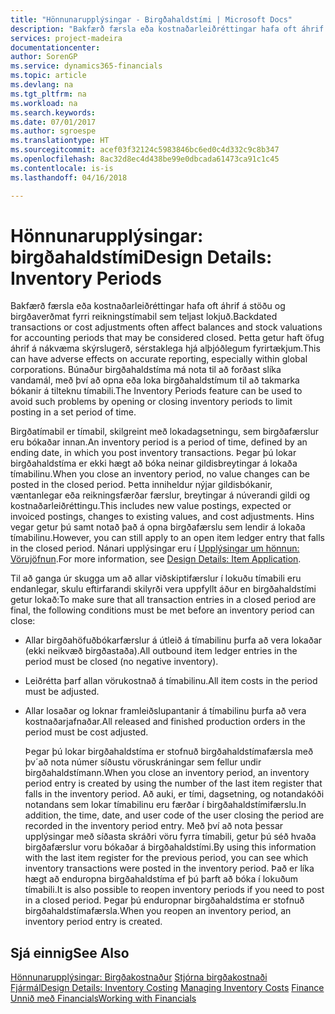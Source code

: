 ```yaml
---
title: "Hönnunarupplýsingar - Birgðahaldstími | Microsoft Docs"
description: "Bakfærð færsla eða kostnaðarleiðréttingar hafa oft áhrif á stöðu og birgðaverðmat fyrri reikningstímabil sem teljast lokjuð. Þetta getur haft öfug áhrif á nákvæma skýrslugerð, sérstaklega hjá alþjóðlegum fyrirtækjum. Búnaður birgðahaldstíma má nota til að forðast slíka vandamál, með því að opna eða loka birgðahaldstímum til að takmarka bókanir á tilteknu tímabili."
services: project-madeira
documentationcenter: 
author: SorenGP
ms.service: dynamics365-financials
ms.topic: article
ms.devlang: na
ms.tgt_pltfrm: na
ms.workload: na
ms.search.keywords: 
ms.date: 07/01/2017
ms.author: sgroespe
ms.translationtype: HT
ms.sourcegitcommit: acef03f32124c5983846bc6ed0c4d332c9c8b347
ms.openlocfilehash: 8ac32d8ec4d438be99e0dbcada61473ca91c1c45
ms.contentlocale: is-is
ms.lasthandoff: 04/16/2018

---
```

# <a name="design-details-inventory-periods"></a><span data-ttu-id="83c93-105">Hönnunarupplýsingar: birgðahaldstími</span><span class="sxs-lookup"><span data-stu-id="83c93-105">Design Details: Inventory Periods</span></span>
<span data-ttu-id="83c93-106">Bakfærð færsla eða kostnaðarleiðréttingar hafa oft áhrif á stöðu og birgðaverðmat fyrri reikningstímabil sem teljast lokjuð.</span><span class="sxs-lookup"><span data-stu-id="83c93-106">Backdated transactions or cost adjustments often affect balances and stock valuations for accounting periods that may be considered closed.</span></span> <span data-ttu-id="83c93-107">Þetta getur haft öfug áhrif á nákvæma skýrslugerð, sérstaklega hjá alþjóðlegum fyrirtækjum.</span><span class="sxs-lookup"><span data-stu-id="83c93-107">This can have adverse effects on accurate reporting, especially within global corporations.</span></span> <span data-ttu-id="83c93-108">Búnaður birgðahaldstíma má nota til að forðast slíka vandamál, með því að opna eða loka birgðahaldstímum til að takmarka bókanir á tilteknu tímabili.</span><span class="sxs-lookup"><span data-stu-id="83c93-108">The Inventory Periods feature can be used to avoid such problems by opening or closing inventory periods to limit posting in a set period of time.</span></span>  

 <span data-ttu-id="83c93-109">Birgðatímabil er tímabil, skilgreint með lokadagsetningu, sem birgðafærslur eru bókaðar innan.</span><span class="sxs-lookup"><span data-stu-id="83c93-109">An inventory period is a period of time, defined by an ending date, in which you post inventory transactions.</span></span> <span data-ttu-id="83c93-110">Þegar þú lokar birgðahaldstíma er ekki hægt að bóka neinar gildisbreytingar á lokaða tímabilinu.</span><span class="sxs-lookup"><span data-stu-id="83c93-110">When you close an inventory period, no value changes can be posted in the closed period.</span></span> <span data-ttu-id="83c93-111">Þetta inniheldur nýjar gildisbókanir, væntanlegar eða reikningsfærðar færslur, breytingar á núverandi gildi og kostnaðarleiðréttingu.</span><span class="sxs-lookup"><span data-stu-id="83c93-111">This includes new value postings, expected or invoiced postings, changes to existing values, and cost adjustments.</span></span> <span data-ttu-id="83c93-112">Hins vegar getur þú samt notað það á opna birgðafærslu sem lendir á lokaða tímabilinu.</span><span class="sxs-lookup"><span data-stu-id="83c93-112">However, you can still apply to an open item ledger entry that falls in the closed period.</span></span> <span data-ttu-id="83c93-113">Nánari upplýsingar eru í [Upplýsingar um hönnun: Vörujöfnun](design-details-item-application.md).</span><span class="sxs-lookup"><span data-stu-id="83c93-113">For more information, see [Design Details: Item Application](design-details-item-application.md).</span></span>  

 <span data-ttu-id="83c93-114">Til að ganga úr skugga um að allar viðskiptifærslur í lokuðu tímabili eru endanlegar, skulu eftirfarandi skilyrði vera uppfyllt áður en birgðahaldstími getur lokað:</span><span class="sxs-lookup"><span data-stu-id="83c93-114">To make sure that all transaction entries in a closed period are final, the following conditions must be met before an inventory period can close:</span></span>  

- <span data-ttu-id="83c93-115">Allar birgðahöfuðbókarfærslur á útleið á tímabilinu þurfa að vera lokaðar (ekki neikvæð birgðastaða).</span><span class="sxs-lookup"><span data-stu-id="83c93-115">All outbound item ledger entries in the period must be closed (no negative inventory).</span></span>  
- <span data-ttu-id="83c93-116">Leiðrétta þarf allan vörukostnað á tímabilinu.</span><span class="sxs-lookup"><span data-stu-id="83c93-116">All item costs in the period must be adjusted.</span></span>  
- <span data-ttu-id="83c93-117">Allar losaðar og loknar framleiðslupantanir á tímabilinu þurfa að vera kostnaðarjafnaðar.</span><span class="sxs-lookup"><span data-stu-id="83c93-117">All released and finished production orders in the period must be cost adjusted.</span></span>  

  <span data-ttu-id="83c93-118">Þegar þú lokar birgðahaldstíma er stofnuð birgðahaldstímafærsla með þv´að nota númer síðustu vöruskráningar sem fellur undir birgðahaldstímann.</span><span class="sxs-lookup"><span data-stu-id="83c93-118">When you close an inventory period, an inventory period entry is created by using the number of the last item register that falls in the inventory period.</span></span> <span data-ttu-id="83c93-119">Að auki, er tími, dagsetning, og notandakóði notandans sem lokar tímabilinu eru færðar í birgðahaldstímifærslu.</span><span class="sxs-lookup"><span data-stu-id="83c93-119">In addition, the time, date, and user code of the user closing the period are recorded in the inventory period entry.</span></span> <span data-ttu-id="83c93-120">Með því að nota þessar upplýsingar með síðasta skráðri vöru fyrra tímabili, getur þú séð hvaða birgðafærslur voru bókaðar á birgðahaldstími.</span><span class="sxs-lookup"><span data-stu-id="83c93-120">By using this information with the last item register for the previous period, you can see which inventory transactions were posted in the inventory period.</span></span> <span data-ttu-id="83c93-121">Það er líka hægt að enduropna birgðahaldstíma ef þú þarft að bóka í lokuðum tímabili.</span><span class="sxs-lookup"><span data-stu-id="83c93-121">It is also possible to reopen inventory periods if you need to post in a closed period.</span></span> <span data-ttu-id="83c93-122">Þegar þú enduropnar birgðahaldstíma er stofnuð birgðahaldstímafærsla.</span><span class="sxs-lookup"><span data-stu-id="83c93-122">When you reopen an inventory period, an inventory period entry is created.</span></span>  

## <a name="see-also"></a><span data-ttu-id="83c93-123">Sjá einnig</span><span class="sxs-lookup"><span data-stu-id="83c93-123">See Also</span></span>  
 <span data-ttu-id="83c93-124">[Hönnunarupplýsingar: Birgðakostnaður](design-details-inventory-costing.md) [Stjórna birgðakostnaði](finance-manage-inventory-costs.md) [Fjármál](finance.md)</span><span class="sxs-lookup"><span data-stu-id="83c93-124">[Design Details: Inventory Costing](design-details-inventory-costing.md) [Managing Inventory Costs](finance-manage-inventory-costs.md) [Finance](finance.md)</span></span>  
 [<span data-ttu-id="83c93-125">Unnið með Financials</span><span class="sxs-lookup"><span data-stu-id="83c93-125">Working with Financials</span></span>](ui-work-product.md)

